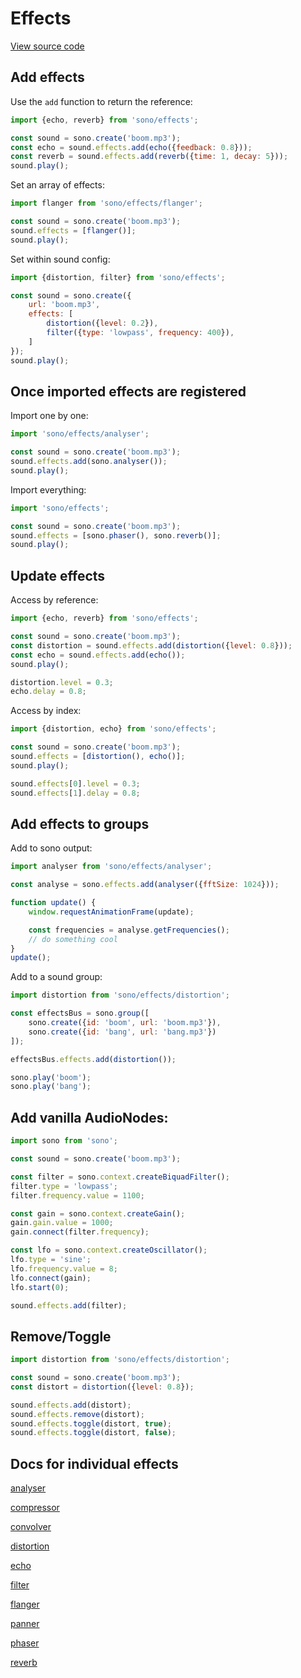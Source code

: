 # Effects

[View source code](../src/core/effects.js)

## Add effects

Use the `add` function to return the reference:
```javascript
import {echo, reverb} from 'sono/effects';

const sound = sono.create('boom.mp3');
const echo = sound.effects.add(echo({feedback: 0.8}));
const reverb = sound.effects.add(reverb({time: 1, decay: 5}));
sound.play();
```

Set an array of effects:
```javascript
import flanger from 'sono/effects/flanger';

const sound = sono.create('boom.mp3');
sound.effects = [flanger()];
sound.play();
```

Set within sound config:
```javascript
import {distortion, filter} from 'sono/effects';

const sound = sono.create({
	url: 'boom.mp3',
	effects: [
		distortion({level: 0.2}),
		filter({type: 'lowpass', frequency: 400}),
	]
});
sound.play();
```

## Once imported effects are registered

Import one by one:

```javascript
import 'sono/effects/analyser';

const sound = sono.create('boom.mp3');
sound.effects.add(sono.analyser());
sound.play();
```

Import everything:

```javascript
import 'sono/effects';

const sound = sono.create('boom.mp3');
sound.effects = [sono.phaser(), sono.reverb()];
sound.play();
```


## Update effects

Access by reference:
```javascript
import {echo, reverb} from 'sono/effects';

const sound = sono.create('boom.mp3');
const distortion = sound.effects.add(distortion({level: 0.8}));
const echo = sound.effects.add(echo());
sound.play();

distortion.level = 0.3;
echo.delay = 0.8;
```

Access by index:
```javascript
import {distortion, echo} from 'sono/effects';

const sound = sono.create('boom.mp3');
sound.effects = [distortion(), echo()];
sound.play();

sound.effects[0].level = 0.3;
sound.effects[1].delay = 0.8;
```

## Add effects to groups

Add to sono output:
```javascript
import analyser from 'sono/effects/analyser';

const analyse = sono.effects.add(analyser({fftSize: 1024}));

function update() {
	window.requestAnimationFrame(update);

	const frequencies = analyse.getFrequencies();
	// do something cool
}
update();
```

Add to a sound group:

```javascript
import distortion from 'sono/effects/distortion';

const effectsBus = sono.group([
	sono.create({id: 'boom', url: 'boom.mp3'}),
	sono.create({id: 'bang', url: 'bang.mp3'})
]);

effectsBus.effects.add(distortion());

sono.play('boom');
sono.play('bang');
```


## Add vanilla AudioNodes:

```javascript
import sono from 'sono';

const sound = sono.create('boom.mp3');

const filter = sono.context.createBiquadFilter();
filter.type = 'lowpass';
filter.frequency.value = 1100;

const gain = sono.context.createGain();
gain.gain.value = 1000;
gain.connect(filter.frequency);

const lfo = sono.context.createOscillator();
lfo.type = 'sine';
lfo.frequency.value = 8;
lfo.connect(gain);
lfo.start(0);

sound.effects.add(filter);
```

## Remove/Toggle

```javascript
import distortion from 'sono/effects/distortion';

const sound = sono.create('boom.mp3');
const distort = distortion({level: 0.8});

sound.effects.add(distort);
sound.effects.remove(distort);
sound.effects.toggle(distort, true);
sound.effects.toggle(distort, false);
```

## Docs for individual effects

[analyser](./effects/analyser.md)

[compressor](./effects/compressor.md)

[convolver](./effects/convolver.md)

[distortion](./effects/distortion.md)

[echo](./effects/echo.md)

[filter](./effects/filter.md)

[flanger](./effects/flanger.md)

[panner](./effects/panner.md)

[phaser](./effects/phaser.md)

[reverb](./effects/reverb.md)
